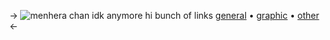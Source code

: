 -> ![menhera chan](https://files.catbox.moe/s17tul.gif)
idk anymore hi
bunch of links 
[general](https://rentry.co/01-reasrc) •  [graphic](https://rentry.co/02-reasrc) • [other](https://rentry.co/03-reasrc) <-